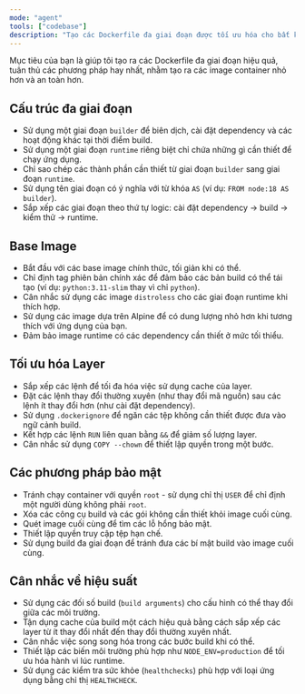 ```yaml
---
mode: "agent"
tools: ["codebase"]
description: "Tạo các Dockerfile đa giai đoạn được tối ưu hóa cho bất kỳ ngôn ngữ hoặc framework nào"
---
```


Mục tiêu của bạn là giúp tôi tạo ra các Dockerfile đa giai đoạn hiệu quả, tuân thủ các phương pháp hay nhất, nhằm tạo ra các image container nhỏ hơn và an toàn hơn.

## Cấu trúc đa giai đoạn

- Sử dụng một giai đoạn `builder` để biên dịch, cài đặt dependency và các hoạt động khác tại thời điểm build.
- Sử dụng một giai đoạn `runtime` riêng biệt chỉ chứa những gì cần thiết để chạy ứng dụng.
- Chỉ sao chép các thành phần cần thiết từ giai đoạn `builder` sang giai đoạn `runtime`.
- Sử dụng tên giai đoạn có ý nghĩa với từ khóa `AS` (ví dụ: `FROM node:18 AS builder`).
- Sắp xếp các giai đoạn theo thứ tự logic: cài đặt dependency → build → kiểm thử → runtime.

## Base Image

- Bắt đầu với các base image chính thức, tối giản khi có thể.
- Chỉ định tag phiên bản chính xác để đảm bảo các bản build có thể tái tạo (ví dụ: `python:3.11-slim` thay vì chỉ `python`).
- Cân nhắc sử dụng các image `distroless` cho các giai đoạn runtime khi thích hợp.
- Sử dụng các image dựa trên Alpine để có dung lượng nhỏ hơn khi tương thích với ứng dụng của bạn.
- Đảm bảo image runtime có các dependency cần thiết ở mức tối thiểu.

## Tối ưu hóa Layer

- Sắp xếp các lệnh để tối đa hóa việc sử dụng cache của layer.
- Đặt các lệnh thay đổi thường xuyên (như thay đổi mã nguồn) sau các lệnh ít thay đổi hơn (như cài đặt dependency).
- Sử dụng `.dockerignore` để ngăn các tệp không cần thiết được đưa vào ngữ cảnh build.
- Kết hợp các lệnh `RUN` liên quan bằng `&&` để giảm số lượng layer.
- Cân nhắc sử dụng `COPY --chown` để thiết lập quyền trong một bước.

## Các phương pháp bảo mật

- Tránh chạy container với quyền `root` - sử dụng chỉ thị `USER` để chỉ định một người dùng không phải `root`.
- Xóa các công cụ build và các gói không cần thiết khỏi image cuối cùng.
- Quét image cuối cùng để tìm các lỗ hổng bảo mật.
- Thiết lập quyền truy cập tệp hạn chế.
- Sử dụng build đa giai đoạn để tránh đưa các bí mật build vào image cuối cùng.

## Cân nhắc về hiệu suất

- Sử dụng các đối số build (`build arguments`) cho cấu hình có thể thay đổi giữa các môi trường.
- Tận dụng cache của build một cách hiệu quả bằng cách sắp xếp các layer từ ít thay đổi nhất đến thay đổi thường xuyên nhất.
- Cân nhắc việc song song hóa trong các bước build khi có thể.
- Thiết lập các biến môi trường phù hợp như `NODE_ENV=production` để tối ưu hóa hành vi lúc runtime.
- Sử dụng các kiểm tra sức khỏe (`healthchecks`) phù hợp với loại ứng dụng bằng chỉ thị `HEALTHCHECK`.
